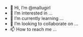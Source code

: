 - 👋 Hi, I’m @mallugirl
- 👀 I’m interested in ...
- 🌱 I’m currently learning ...
- 💞️ I’m looking to collaborate on ...
- 📫 How to reach me ...

<!---
mallugirl/mallugirl is a ✨ special ✨ repository because its `README.md` (this file) appears on your GitHub profile.
You can click the Preview link to take a look at your changes.
--->
